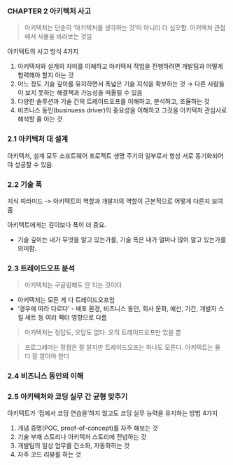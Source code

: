 ### CHAPTER 2 아키텍처 사고

> 아키텍처는 단순히 ‘아키텍처를 생각하는 것’이 아니라 더 심오함. 아키텍처 관점에서 사물을 바라보는 것임

아키텍트의 사고 방식 4가지

1. 아키텍처와 설계의 차이를 이해하고 아키텍처 작업을 진행하려면 개발팀과 어떻게 협력해야 할지 아는 것
2. 어느 정도 기술 깊이를 유지하면서 폭넓은 기술 지식을 확보하는 것 → 다른 사람들이 보지 못하는 해결책과 가능성을 떠올릴 수 있음
3. 다양한 솔루션과 기술 간의 트레이드오프를 이해하고, 분석하고, 조율하는 것
4. 비즈니스 동인(businuess driver)의 중요성을 이해하고 그것을 아키텍처 관심사로 해석할 줄 아는 것

### 2.1 아키텍처 대 설계

아키텍처, 설계 모두 소프트웨어 프로젝트 생명 주기의 일부로서 항상 서로 동기화되어야 성공할 수 있음.

### 2.2 기술 폭

지식 피라미드 -> 아키텍트의 역할과 개발자의 역할이 근본적으로 어떻게 다른지 보여줌

아키텍트에게는 깊이보다 폭이 더 중요.

- 기술 깊이는 내가 무엇을 알고 있는가를, 기술 폭은 내가 얼마나 많이 알고 있는가를 의미함.

### 2.3 트레이드오프 분석

> 아키텍처는 구글링해도 안 되는 것이다

- 아키텍처는 모든 게 다 트레이드오프임
- ‘경우에 따라 다르다’ - 배포 환경, 비즈니스 동인, 회사 문화, 예산, 기간, 개발자 스킬 세트 등 여러 팩터 영향으로 다름

> 아키텍처는 정답도, 오답도 없다. 오직 트레이드오프만 있을 뿐

> 프로그래머는 장점은 잘 알지만 트레이드오프는 하나도 모른다. 아키텍트는 둘 다 잘 알아야 한다

### 2.4 비즈니스 동인의 이해

### 2.5 아키텍처와 코딩 실무 간 균형 맞추기

아키텍트가 ‘집에서 코딩 연습을’하지 않고도 코딩 실무 능력을 유지하는 방법 4가지

1. 개념 증명(POC, proof-of-concept)를 자주 해보는 것
2. 기술 부채 스토리나 아키텍처 스토리에 전념하는 것
3. 개발팀의 일상 업무를 간소화, 자동화하는 것
4. 자주 코드 리뷰를 하는 것
